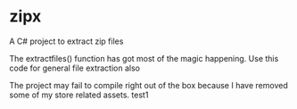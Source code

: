 # zipx
A C# project to extract zip files

The extractfiles() function has got most of the magic happening. Use this code for general file extraction also

The project may fail to compile right out of the box because I have removed some of my store related assets.
test1
